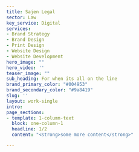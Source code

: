 ```yaml
---
title: Sajen Legal
sector: Law
key_service: Digital
services:
- Brand Strategy
- Brand Design
- Print Design
- Website Design
- Website Development
hero_image: ""
hero_video: ''
teaser_image: ""
sub_heading: For when its all on the line
brand_primary_color: "#004953"
brand_secondary_color: "#9a8419"
slug: ''
layout: work-single
intro:
page_sections:
- template: 1-column-text
  block: one-column-1
  headline: 1/2
  content: "<strong>some more content</strong>"

---
```

